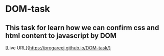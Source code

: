 # DOM-task
## This task for learn how we can confirm css and html content to javascript by DOM
[Live URL]{https://progareej.github.io/DOM-task/}